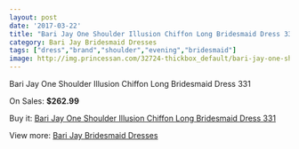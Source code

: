 ```yaml
---
layout: post
date: '2017-03-22'
title: "Bari Jay One Shoulder Illusion Chiffon Long Bridesmaid Dress 331"
category: Bari Jay Bridesmaid Dresses
tags: ["dress","brand","shoulder","evening","bridesmaid"]
image: http://img.princessan.com/32724-thickbox_default/bari-jay-one-shoulder-illusion-chiffon-long-bridesmaid-dress-331.jpg
---
```

Bari Jay One Shoulder Illusion Chiffon Long Bridesmaid Dress 331

On Sales: **$262.99**
<a href="https://www.princessan.com/en/15070-bari-jay-one-shoulder-illusion-chiffon-long-bridesmaid-dress-331.html"><amp-img layout="responsive" width="600" height="600" src="//img.princessan.com/32724-thickbox_default/bari-jay-one-shoulder-illusion-chiffon-long-bridesmaid-dress-331.jpg" alt="Bari Jay One Shoulder Illusion Chiffon Long Bridesmaid Dress 331 0" /></a>

Buy it: [Bari Jay One Shoulder Illusion Chiffon Long Bridesmaid Dress 331](https://www.princessan.com/en/15070-bari-jay-one-shoulder-illusion-chiffon-long-bridesmaid-dress-331.html "Bari Jay One Shoulder Illusion Chiffon Long Bridesmaid Dress 331")

View more: [Bari Jay Bridesmaid Dresses](https://www.princessan.com/en/109- "Bari Jay Bridesmaid Dresses")